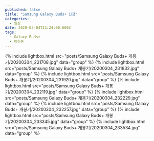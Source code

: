 ```yaml
---
published: false
title: "Samsung Galaxy Buds+ 신청"
categories:
  - 일상
date: 2020-03-04T23:24:00.000Z
tags:
  - Galaxy Buds+
  - 이어폰
---
```




{% include lightbox.html src="posts/Samsung Galaxy Buds+ 개봉기/20200304_231708.jpg" data="group" %}
{% include lightbox.html src="posts/Samsung Galaxy Buds+ 개봉기/20200304_231832.jpg" data="group" %}
{% include lightbox.html src="posts/Samsung Galaxy Buds+ 개봉기/20200304_231920.jpg" data="group" %}
{% include lightbox.html src="posts/Samsung Galaxy Buds+ 개봉기/20200304_232119.jpg" data="group" %}
{% include lightbox.html src="posts/Samsung Galaxy Buds+ 개봉기/20200304_232229.jpg" data="group" %}
{% include lightbox.html src="posts/Samsung Galaxy Buds+ 개봉기/20200304_232257.jpg" data="group" %}
{% include lightbox.html src="posts/Samsung Galaxy Buds+ 개봉기/20200304_233345.jpg" data="group" %}
{% include lightbox.html src="posts/Samsung Galaxy Buds+ 개봉기/20200304_233534.jpg" data="group" %}
